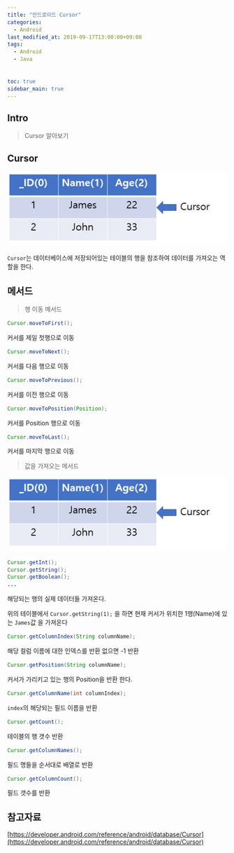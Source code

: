 ```yaml
---
title: "안드로이드 Cursor"
categories: 
  - Android
last_modified_at: 2019-09-17T13:00:00+09:00
tags: 
  - Android
  - Java


toc: true
sidebar_main: true
---
```


## Intro

> Cursor 알아보기


## Cursor

![1](https://github.com/lesslate/lesslate.github.io/blob/master/assets/img/Android/Cursor/1.png?raw=true)

`Cursor`는 데이터베이스에 저장되어있는 테이블의 행을 참조하여 데이터를 가져오는 역할을 한다.

## 메서드

> 행 이동 메서드

```java
Cursor.moveToFirst();
```

커서를 제일 첫행으로 이동

```java
Cursor.moveToNext();
```

커서를 다음 행으로 이동

```java
Cursor.moveToPrevious();
```

커서를 이전 행으로 이동


```java
Cursor.moveToPosition(Position);
```

커서를 Position 행으로 이동


```java
Cursor.moveToLast();
```

커서를 마지막 행으로 이동

> 값을 가져오는 메서드

![1](https://github.com/lesslate/lesslate.github.io/blob/master/assets/img/Android/Cursor/1.png?raw=true)

```java
Cursor.getInt();
Cursor.getString();
Cursor.getBoolean();
...
```

해당되는 행의 실제 데이터들 가져온다.

위의 테이블에서 `Cursor.getString(1);` 을 하면 현재 커서가 위치한 1행(Name)에 있는 `James`값 을 가져온다

```java
Cursor.getColumnIndex(String columnName);
```

해당 컬럼 이름에 대한 인덱스를 반환 없으면 -1 반환

```java
Cursor.getPosition(String columnName);
```

커서가 가리키고 있는 행의 Position을 반환 한다.

```java
Cursor.getColumnName(int columnIndex);
```

`index`의 해당되는 필드 이름을 반환

```java
Cursor.getCount();
```

테이블의 행 갯수 반환

```java
Cursor.getColumnNames();
```

필드 명들을 순서대로 배열로 반환

```java
Cursor.getColumnCount();
```

필드 갯수를 반환



## 참고자료

[https://developer.android.com/reference/android/database/Cursor](https://developer.android.com/reference/android/database/Cursor)